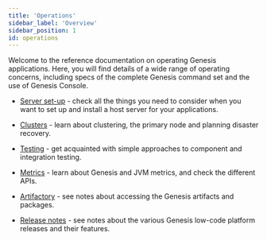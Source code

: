 ```yaml
---
title: 'Operations'
sidebar_label: 'Overview'
sidebar_position: 1
id: operations
---
```



Welcome to the reference documentation on operating Genesis applications. Here, you will find details of a wide range of operating concerns, including specs of the complete Genesis command set and the use of Genesis Console.


- [Server set-up](../operations/server-setup/host-preparation/) - check all the things you need to consider when you want to set up and install a host server for your applications.

- [Clusters](../operations/clustering/clusters/) - learn about clustering, the primary node and planning disaster recovery.

- [Testing](../operations/testing/component-testing/) - get acquainted with simple approaches to component and integration testing.

- [Metrics](../operations/metrics/metrics/) - learn about Genesis and JVM metrics, and check the different APIs.

- [Artifactory](../operations/artifactory/artifact-access/) - see notes about accessing the Genesis artifacts and packages.

- [Release notes](../operations/release-notes/introduction/) - see notes about the various Genesis low-code platform releases and their features.



